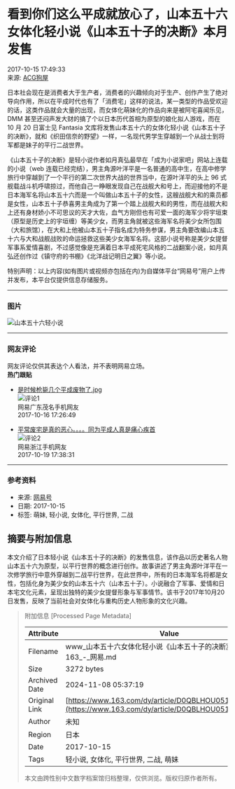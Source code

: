 # 看到你们这么平成就放心了，山本五十六女体化轻小说《山本五十子的决断》本月发售

2017-10-15 17:49:33  
来源: [ACG狗屋](https://www.163.com/dy/media/T1451654561132.html)  

日本社会现在是消费者大于生产者，消费者的兴趣倾向对于生产、创作产生了绝对导向作用，所以在平成时代也有了「消费宅」这样的说法，某一类型的作品受欢迎的话，这类作品就会大量的出现，而女体化萌妹化的作品向来是被阿宅喜闻乐见，DMM 甚至还闷声发大财的搞了个以日本历代首相为原型的娘化拟人游戏，而在 10 月 20 日富士见 Fantasia 文库将发售山本五十六的女体化轻小说《山本五十子的决断》，就和《织田信奈的野望》一样，一名现代男学生穿越到一个从战士到将军都是妹子的平行二战世界。

《山本五十子的决断》是轻小说作者如月真弘最早在「成为小说家吧」网站上连载的小说（web 连载已经完结），男主角源叶洋平是一名普通的高中生，在高中修学旅行中穿越到了一个平行的第二次世界大战的世界当中，在源叶洋平的头上 96 式舰载战斗机呼啸掠过，而他自己一睁眼发现自己在战舰大和号上，而迎接他的不是日本海军名将山本五十六而是一个叫做山本五十子的女性，这艘战舰大和的乘员都是女性，山本五十子恭喜男主角成为了第一个踏上战舰大和的男性，而在战舰大和上还有身材娇小不可思议的天才大佐，血气方刚但也有可爱一面的海军少将宇垣束（原型是历史上的宇垣缠）等美少女，而男主角就被这些海军名将美少女所包围（大和旅馆），在大和上他被山本五十子指名成为特务参谋，男主角要改编山本五十六与大和战舰战败的命运拯救这些美少女海军名将。这部小说号称是美少女提督军事系爱情喜剧，不过感觉像是充满着日本平成死宅风格的二战翻案小说，如月真弘还创作过《镇守府的书棚》《北洋战记明日之翼》等小说。

特别声明：以上内容(如有图片或视频亦包括在内)为自媒体平台“网易号”用户上传并发布，本平台仅提供信息存储服务。

---

### 图片

![山本五十六轻小说](http://cms-bucket.nosdn.127.net/34ed4524750c46a98116a3bf938df86620161217014903.jpg)

---

### 网友评论

网友评论仅供其表达个人看法，并不表明网易立场。  
**热门跟贴**

- [是时候枪毙几个平成废物了.jpg](https://comment.tie.163.com/D0QBLHOU05178QDO.html)  
  ![评论1](http://cms-bucket.nosdn.127.net/2018/08/13/078ea9f65d954410b62a52ac773875a1.jpeg)  
  网易广东茂名手机网友  
  2017-10-16 17:26:49

- [平常废宅是真的恶心。。。。同为平成人真是痛心疾首](https://comment.tie.163.com/D0QBLHOU05178QDO.html)  
  ![评论2](http://cms-bucket.nosdn.127.net/845294ca295b445089020217f8162da720161214190411.jpg)  
  网易浙江手机网友  
  2017-10-19 17:38:31

---

### 参考资料

- 来源: [网易号](https://www.163.com/dy/media/T1451654561132.html)  
- 日期: 2017-10-15  
- 标签: 萌妹, 轻小说, 女体化, 平行世界, 二战

## 摘要与附加信息

<!-- tcd_abstract -->
本文介绍了日本轻小说《山本五十子的决断》的发售信息，该作品以历史著名人物山本五十六为原型，以平行世界的概念进行创作。故事讲述了男主角源叶洋平在一次修学旅行中意外穿越到二战平行世界，在此世界中，所有的日本海军名将都是女性，包括化身为美少女的山本五十六（山本五十子）。小说融合了军事、爱情和日本宅文化元素，呈现出独特的美少女提督形象与军事情节。该书于2017年10月20日发售，反映了当前社会对女体化与重构历史人物形象的文化兴趣。
<!-- tcd_abstract_end -->

> 附加信息 [Processed Page Metadata]
>
> | Attribute       | Value                                  |
> |-----------------|----------------------------------------|
> | Filename        | www_山本五十六女体化轻小说《山本五十子的决断》本月发售163_-_网易.md                             |
> | Size            | 3272 bytes                           |
> | Archived Date   | 2024-11-08 05:37:19                             |
> | Original Link   | [https://www.163.com/dy/article/D0QBLHOU05178QDO.html](https://www.163.com/dy/article/D0QBLHOU05178QDO.html)                       |
> | Author          | 未知                               |
> | Region          | 日本                               |
> | Date            | 2017-10-15                                 |
> | Tags            | 轻小说, 女体化, 平行世界, 二战, 萌妹                                 |
>
> 本文由跨性别中文数字档案馆归档整理，仅供浏览。版权归原作者所有。
>